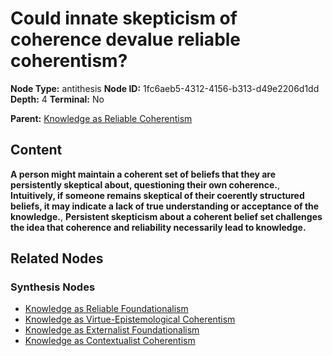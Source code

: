 # Could innate skepticism of coherence devalue reliable coherentism?

**Node Type:** antithesis
**Node ID:** 1fc6aeb5-4312-4156-b313-d49e2206d1dd
**Depth:** 4
**Terminal:** No

**Parent:** [Knowledge as Reliable Coherentism](knowledge-as-reliable-coherentism-synthesis-4ebe53c7-5d2e-479f-8c54-c75763513d44.md)

## Content

**A person might maintain a coherent set of beliefs that they are persistently skeptical about, questioning their own coherence.**, **Intuitively, if someone remains skeptical of their coerently structured beliefs, it may indicate a lack of true understanding or acceptance of the knowledge.**, **Persistent skepticism about a coherent belief set challenges the idea that coherence and reliability necessarily lead to knowledge.**

## Related Nodes

### Synthesis Nodes

- [Knowledge as Reliable Foundationalism](knowledge-as-reliable-foundationalism-synthesis-0a66b289-7096-4e5d-bafc-880a36a88e51.md)
- [Knowledge as Virtue-Epistemological Coherentism](knowledge-as-virtue-epistemological-coherentism-synthesis-78e2f09b-1ab9-4b18-b499-89e21a19ee05.md)
- [Knowledge as Externalist Foundationalism](knowledge-as-externalist-foundationalism-synthesis-6fdf7206-e8a2-48bd-91ba-aa821a25b99f.md)
- [Knowledge as Contextualist Coherentism](knowledge-as-contextualist-coherentism-synthesis-f3c025f7-8f1e-463f-977f-c990c05a37a4.md)
